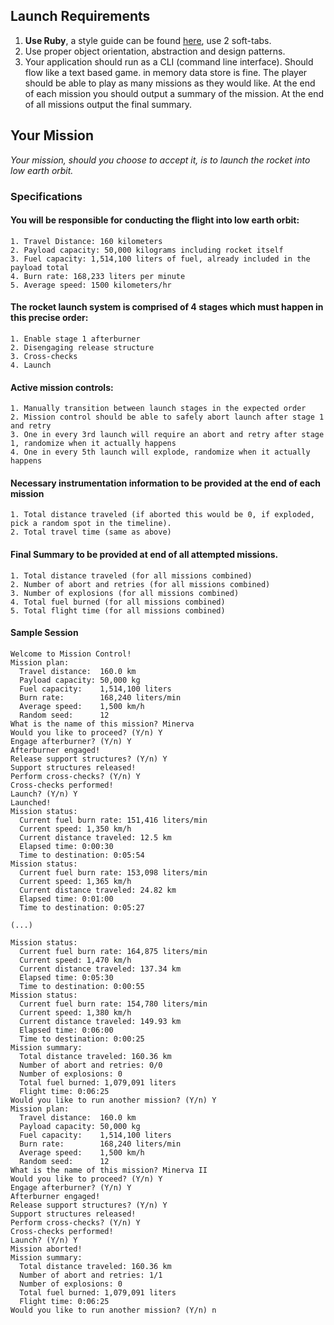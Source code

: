 ## Launch Requirements

1. **Use Ruby**, a style guide can be found [here](https://github.com/bbatsov/ruby-style-guide), use 2 soft-tabs.
2. Use proper object orientation, abstraction and design patterns.
3. Your application should run as a CLI (command line interface). Should flow like a text based game. in memory data store is fine. The player should be able to play as many missions as they would like. At the end of each mission you should output a summary of the mission. At the end of all missions output the final summary.

## Your Mission

_Your mission, should you choose to accept it, is to launch the rocket into low earth orbit._

### Specifications

#### You will be responsible for conducting the flight into low earth orbit:

    1. Travel Distance: 160 kilometers
    2. Payload capacity: 50,000 kilograms including rocket itself
    3. Fuel capacity: 1,514,100 liters of fuel, already included in the payload total
    4. Burn rate: 168,233 liters per minute
    5. Average speed: 1500 kilometers/hr

#### The rocket launch system is comprised of 4 stages which must happen in this precise order:

    1. Enable stage 1 afterburner
    2. Disengaging release structure
    3. Cross-checks
    4. Launch

#### Active mission controls:

    1. Manually transition between launch stages in the expected order
    2. Mission control should be able to safely abort launch after stage 1 and retry
    3. One in every 3rd launch will require an abort and retry after stage 1, randomize when it actually happens
    4. One in every 5th launch will explode, randomize when it actually happens

#### Necessary instrumentation information to be provided at the end of each mission

    1. Total distance traveled (if aborted this would be 0, if exploded, pick a random spot in the timeline). 
    2. Total travel time (same as above)

#### Final Summary to be provided at end of all attempted missions.

    1. Total distance traveled (for all missions combined)
    2. Number of abort and retries (for all missions combined)
    3. Number of explosions (for all missions combined)
    4. Total fuel burned (for all missions combined)
    5. Total flight time (for all missions combined)

#### Sample Session

```
Welcome to Mission Control!
Mission plan:
  Travel distance:  160.0 km
  Payload capacity: 50,000 kg
  Fuel capacity:    1,514,100 liters
  Burn rate:        168,240 liters/min
  Average speed:    1,500 km/h
  Random seed:      12
What is the name of this mission? Minerva
Would you like to proceed? (Y/n) Y
Engage afterburner? (Y/n) Y
Afterburner engaged!
Release support structures? (Y/n) Y
Support structures released!
Perform cross-checks? (Y/n) Y
Cross-checks performed!
Launch? (Y/n) Y
Launched!
Mission status:
  Current fuel burn rate: 151,416 liters/min
  Current speed: 1,350 km/h
  Current distance traveled: 12.5 km
  Elapsed time: 0:00:30
  Time to destination: 0:05:54
Mission status:
  Current fuel burn rate: 153,098 liters/min
  Current speed: 1,365 km/h
  Current distance traveled: 24.82 km
  Elapsed time: 0:01:00
  Time to destination: 0:05:27

(...)

Mission status:
  Current fuel burn rate: 164,875 liters/min
  Current speed: 1,470 km/h
  Current distance traveled: 137.34 km
  Elapsed time: 0:05:30
  Time to destination: 0:00:55
Mission status:
  Current fuel burn rate: 154,780 liters/min
  Current speed: 1,380 km/h
  Current distance traveled: 149.93 km
  Elapsed time: 0:06:00
  Time to destination: 0:00:25
Mission summary:
  Total distance traveled: 160.36 km
  Number of abort and retries: 0/0
  Number of explosions: 0
  Total fuel burned: 1,079,091 liters
  Flight time: 0:06:25
Would you like to run another mission? (Y/n) Y
Mission plan:
  Travel distance:  160.0 km
  Payload capacity: 50,000 kg
  Fuel capacity:    1,514,100 liters
  Burn rate:        168,240 liters/min
  Average speed:    1,500 km/h
  Random seed:      12
What is the name of this mission? Minerva II
Would you like to proceed? (Y/n) Y
Engage afterburner? (Y/n) Y
Afterburner engaged!
Release support structures? (Y/n) Y
Support structures released!
Perform cross-checks? (Y/n) Y
Cross-checks performed!
Launch? (Y/n) Y
Mission aborted!
Mission summary:
  Total distance traveled: 160.36 km
  Number of abort and retries: 1/1
  Number of explosions: 0
  Total fuel burned: 1,079,091 liters
  Flight time: 0:06:25
Would you like to run another mission? (Y/n) n
```